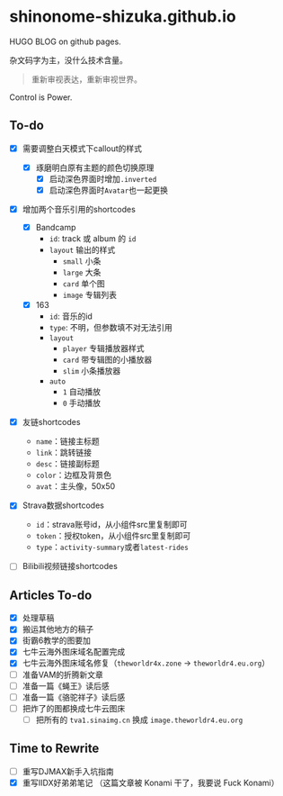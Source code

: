 # shinonome-shizuka.github.io

HUGO BLOG on github pages.

杂文码字为主，没什么技术含量。

> 重新审视表达，重新审视世界。

Control is Power.

## To-do

- [x] 需要调整白天模式下callout的样式
  - [x] 琢磨明白原有主题的颜色切换原理
    - [x] 启动深色界面时增加`.inverted`
    - [x] 启动深色界面时`Avatar`也一起更换 
- [x] 增加两个音乐引用的shortcodes
  - [x] Bandcamp
    - `id`: track 或 album 的 `id`
    - `layout` 输出的样式
      - `small` 小条
      - `large` 大条
      - `card` 单个图
      - `image` 专辑列表
  - [x] 163
    - `id`: 音乐的id
    - `type`: 不明，但参数填不对无法引用
    - `layout`
      - `player` 专辑播放器样式
      - `card` 带专辑图的小播放器
      - `slim` 小条播放器
    - `auto`
      - `1` 自动播放
      - `0` 手动播放
- [x] 友链shortcodes
  - `name`：链接主标题
  - `link`：跳转链接
  - `desc`：链接副标题
  - `color`：边框及背景色
  - `avat`：主头像，50x50
- [x] Strava数据shortcodes
  - `id`：strava账号id，从小组件src里复制即可
  - `token`：授权token，从小组件src里复制即可
  - `type`：`activity-summary`或者`latest-rides`
- [ ] Bilibili视频链接shortcodes


## Articles To-do

- [x] 处理草稿
- [x] 搬运其他地方的稿子
- [x] 街霸6教学的图要加
- [x] 七牛云海外图床域名配置完成
- [x] 七牛云海外图床域名修复（`theworldr4x.zone` -> `theworldr4.eu.org`）
- [ ] 准备VAM的折腾新文章
- [ ] 准备一篇《蝇王》读后感
- [ ] 准备一篇《骆驼祥子》读后感
- [ ] 把炸了的图都换成七牛云图床
  - [ ] 把所有的 `tva1.sinaimg.cn` 换成 `image.theworldr4.eu.org`

## Time to Rewrite

- [ ] 重写DJMAX新手入坑指南
- [x] 重写IIDX好弟弟笔记 （这篇文章被 Konami 干了，我要说 Fuck Konami）
